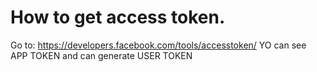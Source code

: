# How to get access token.

Go to: https://developers.facebook.com/tools/accesstoken/
YO can see APP TOKEN and can generate USER TOKEN